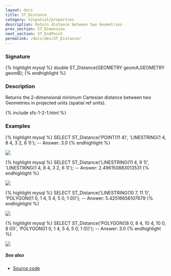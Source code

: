 ```yaml
---
layout: docs
title: ST_Distance
category: h2spatial/properties
description: Return distance between two Geometries
prev_section: ST_Dimension
next_section: ST_EndPoint
permalink: /docs/dev/ST_Distance/
---
```


### Signature

{% highlight mysql %}
double ST_Distance(GEOMETRY geomA,GEOMETRY geomB);
{% endhighlight %}

### Description

Returns the 2-dimensional minimum Cartesian distance between two Geometries in projected units (spatial ref units).

{% include sfs-1-2-1.html %}

### Examples

{% highlight mysql %}
SELECT ST_Distance('POINT(11 4)', 
    'LINESTRING(1 4, 8 4, 3 2, 6 1)');
-- Answer: 3.0
{% endhighlight %}

<img class="displayed" src="../ST_Distance_1.png"/>

{% highlight mysql %}
SELECT ST_Distance('LINESTRING(11 4, 9 1)', 
    'LINESTRING(1 4, 8 4, 3 2, 6 1)');
-- Answer: 2.496150883013531
{% endhighlight %}

<img class="displayed" src="../ST_Distance_2.png"/>

{% highlight mysql %}
SELECT ST_Distance('LINESTRING(10 7, 11 1)', 
    'POLYGON((1 0, 1 4, 5 4, 5 0, 1 0))');
-- Answer: 5.42516658107679
{% endhighlight %}

<img class="displayed" src="../ST_Distance_3.png"/>

{% highlight mysql %}
SELECT ST_Distance('POLYGON((8 0, 8 4, 10 4, 10 0, 8 0))', 
    'POLYGON((1 0, 1 4, 5 4, 5 0, 1 0))');
-- Answer: 3.0
{% endhighlight %}

<img class="displayed" src="../ST_Distance_4.png"/>

##### See also

* <a href="https://github.com/irstv/H2GIS/blob/master/h2spatial/src/main/java/org/h2gis/h2spatial/internal/function/spatial/properties/ST_Distance.java" target="_blank">Source code</a>
